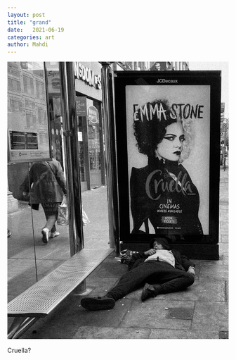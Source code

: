 ```yaml
---
layout: post
title: "grand"
date:   2021-06-19
categories: art
author: Mahdi
---
```


![grand](/img/arts/grand.jpg)

<span class='image-details'>
Cruella?
</span>

